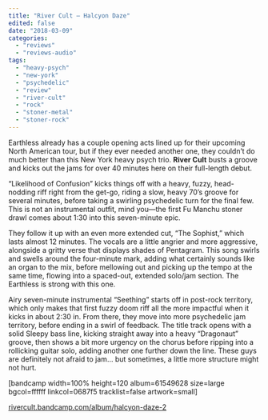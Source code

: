```yaml
---
title: "River Cult – Halcyon Daze"
edited: false
date: "2018-03-09"
categories:
  - "reviews"
  - "reviews-audio"
tags:
  - "heavy-psych"
  - "new-york"
  - "psychedelic"
  - "review"
  - "river-cult"
  - "rock"
  - "stoner-metal"
  - "stoner-rock"
---
```


Earthless already has a couple opening acts lined up for their upcoming North American tour, but if they ever needed another one, they couldn’t do much better than this New York heavy psych trio. **River Cult** busts a groove and kicks out the jams for over 40 minutes here on their full-length debut.

“Likelihood of Confusion” kicks things off with a heavy, fuzzy, head-nodding riff right from the get-go, riding a slow, heavy 70’s groove for several minutes, before taking a swirling psychedelic turn for the final few. This is not an instrumental outfit, mind you—the first Fu Manchu stoner drawl comes about 1:30 into this seven-minute epic.

They follow it up with an even more extended cut, “The Sophist,” which lasts almost 12 minutes. The vocals are a little angrier and more aggressive, alongside a gritty verse that displays shades of Pentagram. This song swirls and swells around the four-minute mark, adding what certainly sounds like an organ to the mix, before mellowing out and picking up the tempo at the same time, flowing into a spaced-out, extended solo/jam section. The Earthless is strong with this one.

Airy seven-minute instrumental “Seething” starts off in post-rock territory, which only makes that first fuzzy doom riff all the more impactful when it kicks in about 2:30 in. From there, they move into more psychedelic jam territory, before ending in a swirl of feedback. The title track opens with a solid Sleepy bass line, kicking straight away into a heavy “Dragonaut” groove, then shows a bit more urgency on the chorus before ripping into a rollicking guitar solo, adding another one further down the line. These guys are definitely not afraid to jam… but sometimes, a little more structure might not hurt.

\[bandcamp width=100% height=120 album=61549628 size=large bgcol=ffffff linkcol=0687f5 tracklist=false artwork=small\]

[rivercult.bandcamp.com/album/halcyon-daze-2](https://rivercult.bandcamp.com/album/halcyon-daze-2)
